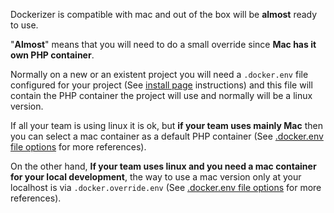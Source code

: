 Dockerizer is compatible with mac and out of the box will be **almost** ready to use.  

"**Almost**" means that you will need to do a small override since **Mac has it own PHP container**. 

Normally on a new or an existent project you will need a `.docker.env` file configured for your project (See [install page](install) instructions) and this file will contain the PHP container the project will use and normally will be a linux version.
  
If all your team is using linux it is ok, but **if your team uses mainly Mac** then you can select a mac container as a default PHP container (See [.docker.env file options](dockerenv) for more references).

On the other hand, **If your team uses linux and you need a mac container for your local development**, the way to use a mac version only at your localhost is via `.docker.override.env` (See [.docker.env file options](dockerenv) for more references).
